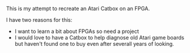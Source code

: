 This is my attempt to recreate an Atari Catbox on an FPGA.

I have two reasons for this:
 - I want to learn a bit about FPGAs so need a project
 - I would love to have a Catbox to help diagnose old Atari game boards but haven't found one to buy even after severall years of looking.
